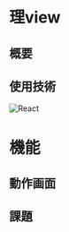 # 理view

## 概要

## 使用技術
![React](https://img.shields.io/badge/React-20232A?style=for-the-badge&logo=react&logoColor=61DAFB)

# 機能

## 動作画面

## 課題
